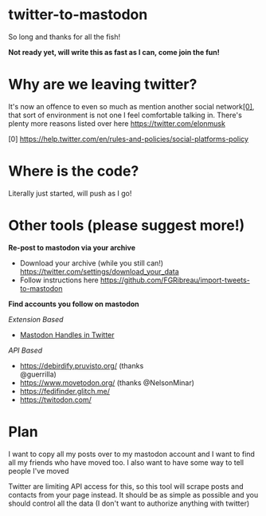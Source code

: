 # twitter-to-mastodon

So long and thanks for all the fish!

**Not ready yet, will write this as fast as I can, come join the fun!**

# Why are we leaving twitter?
It's now an offence to even so much as mention another social network[[0]](https://help.twitter.com/en/rules-and-policies/social-platforms-policy), that sort of environment is not one I feel comfortable talking in. There's plenty more reasons listed over here https://twitter.com/elonmusk

[0] https://help.twitter.com/en/rules-and-policies/social-platforms-policy

# Where is the code?
Literally just started, will push as I go!

# Other tools (please suggest more!)

**Re-post to mastodon via your archive**

- Download your archive (while you still can!)
https://twitter.com/settings/download_your_data
- Follow instructions here
https://github.com/FGRibreau/import-tweets-to-mastodon

**Find accounts you follow on mastodon**

_Extension Based_

- [Mastodon Handles in Twitter](https://chrome.google.com/webstore/detail/mastodon-handles-in-twitt/ncgejfiheecflhpoifeembagnjgigioi)

_API Based_
- https://debirdify.pruvisto.org/ (thanks  
@guerrilla)
- https://www.movetodon.org/ (thanks @NelsonMinar)
- https://fedifinder.glitch.me/
- https://twitodon.com/

# Plan

I want to copy all my posts over to my mastodon account and I want to find all my friends who have moved too. I also want to have some way to tell people I've moved

Twitter are limiting API access for this, so this tool will scrape posts and contacts from your page instead. It should be as simple as possible and you should control all the data (I don't want to authorize anything with twitter)
